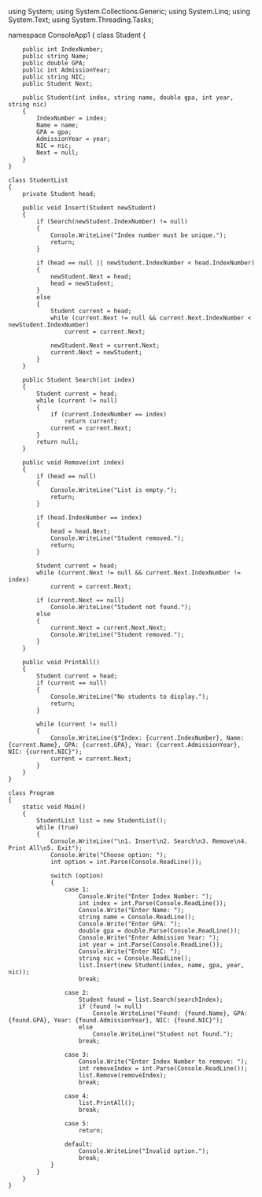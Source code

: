 using System;
using System.Collections.Generic;
using System.Linq;
using System.Text;
using System.Threading.Tasks;

namespace ConsoleApp1
{
    class Student
    {
      


    
        public int IndexNumber;
        public string Name;
        public double GPA;
        public int AdmissionYear;
        public string NIC;
        public Student Next;

        public Student(int index, string name, double gpa, int year, string nic)
        {
            IndexNumber = index;
            Name = name;
            GPA = gpa;
            AdmissionYear = year;
            NIC = nic;
            Next = null;
        }
    }

    class StudentList
    {
        private Student head;

        public void Insert(Student newStudent)
        {
            if (Search(newStudent.IndexNumber) != null)
            {
                Console.WriteLine("Index number must be unique.");
                return;
            }

            if (head == null || newStudent.IndexNumber < head.IndexNumber)
            {
                newStudent.Next = head;
                head = newStudent;
            }
            else
            {
                Student current = head;
                while (current.Next != null && current.Next.IndexNumber < newStudent.IndexNumber)
                    current = current.Next;

                newStudent.Next = current.Next;
                current.Next = newStudent;
            }
        }

        public Student Search(int index)
        {
            Student current = head;
            while (current != null)
            {
                if (current.IndexNumber == index)
                    return current;
                current = current.Next;
            }
            return null;
        }

        public void Remove(int index)
        {
            if (head == null)
            {
                Console.WriteLine("List is empty.");
                return;
            }

            if (head.IndexNumber == index)
            {
                head = head.Next;
                Console.WriteLine("Student removed.");
                return;
            }

            Student current = head;
            while (current.Next != null && current.Next.IndexNumber != index)
                current = current.Next;

            if (current.Next == null)
                Console.WriteLine("Student not found.");
            else
            {
                current.Next = current.Next.Next;
                Console.WriteLine("Student removed.");
            }
        }

        public void PrintAll()
        {
            Student current = head;
            if (current == null)
            {
                Console.WriteLine("No students to display.");
                return;
            }

            while (current != null)
            {
                Console.WriteLine($"Index: {current.IndexNumber}, Name: {current.Name}, GPA: {current.GPA}, Year: {current.AdmissionYear}, NIC: {current.NIC}");
                current = current.Next;
            }
        }
    }

    class Program
    {
        static void Main()
        {
            StudentList list = new StudentList();
            while (true)
            {
                Console.WriteLine("\n1. Insert\n2. Search\n3. Remove\n4. Print All\n5. Exit");
                Console.Write("Choose option: ");
                int option = int.Parse(Console.ReadLine());

                switch (option)
                {
                    case 1:
                        Console.Write("Enter Index Number: ");
                        int index = int.Parse(Console.ReadLine());
                        Console.Write("Enter Name: ");
                        string name = Console.ReadLine();
                        Console.Write("Enter GPA: ");
                        double gpa = double.Parse(Console.ReadLine());
                        Console.Write("Enter Admission Year: ");
                        int year = int.Parse(Console.ReadLine());
                        Console.Write("Enter NIC: ");
                        string nic = Console.ReadLine();
                        list.Insert(new Student(index, name, gpa, year, nic));
                        break;

                    case 2:
                        Student found = list.Search(searchIndex);
                        if (found != null)
                            Console.WriteLine("Found: {found.Name}, GPA: {found.GPA}, Year: {found.AdmissionYear}, NIC: {found.NIC}");
                        else
                            Console.WriteLine("Student not found.");
                        break;

                    case 3:
                        Console.Write("Enter Index Number to remove: ");
                        int removeIndex = int.Parse(Console.ReadLine());
                        list.Remove(removeIndex);
                        break;

                    case 4:
                        list.PrintAll();
                        break;

                    case 5:
                        return;

                    default:
                        Console.WriteLine("Invalid option.");
                        break;
                }
            }
        }
    }
